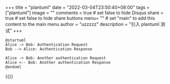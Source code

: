 +++
title = "plantuml"
date = "2022-03-04T23:50:40+08:00"
tags = ["plantuml"]
image = ""
comments = true	# set false to hide Disqus
share = true	# set false to hide share buttons
menu= ""		# set "main" to add this content to the main menu
author = "uzzzzz"
description = "引入 plantuml 测试"
+++


```plantuml
@startuml
Alice -> Bob: Authentication Request
Bob --> Alice: Authentication Response

Alice -> Bob: Another authentication Request
Alice <-- Bob: Another authentication Response
@enduml
```


{{<plantuml>}}